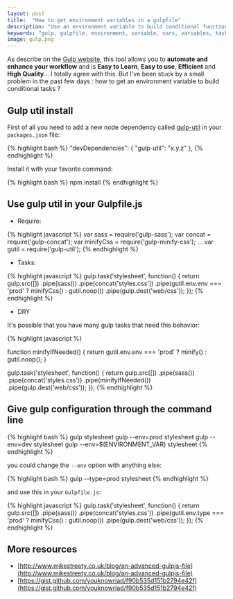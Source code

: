 ```yaml
---
layout: post
title:  "How to get environment variables in a gulpfile"
description: "Use an environment variable to build conditional functions in a gulpfile. Really useful for multi-environment configurations."
keywords: "gulp, gulpfile, environment, variable, vars, variables, tasks, condition, conditions utils, noop"
image: gulp.png
---
```


As describe on the [Gulp website](http://gulpjs.com/), this tool allows you to **automate and enhance your workflow** and is
**Easy to Learn**, **Easy to use**, **Efficient** and **High Quality**... I totally agree with this.
But I've been stuck by a small problem in the past few days : how to get an environment variable to build conditional tasks ?

## Gulp util install

First of all you need to add a new node dependency called [gulp-util](https://github.com/gulpjs/gulp-util) in your `packages.json` file:

{% highlight bash %}
"devDependencies": {
    "gulp-util": "x.y.z"
},
{% endhighlight %}

Install it with your favorite command:

{% highlight bash %}
npm install
{% endhighlight %}


## Use gulp util in your Gulpfile.js

* Require:

{% highlight javascript %}
var sass = require('gulp-sass');
var concat = require('gulp-concat');
var minifyCss = require('gulp-minify-css');
...
var gutil = require('gulp-util');
{% endhighlight %}

* Tasks:

{% highlight javascript %}
gulp.task('stylesheet', function() {
    return gulp.src([])
    .pipe(sass())
    .pipe(concat('styles.css'))
    .pipe(gutil.env.env === 'prod' ? minifyCss() : gutil.noop())
    .pipe(gulp.dest('web/css'));
});
{% endhighlight %}

* DRY

It's possible that you have many gulp tasks that need this behavior:

{% highlight javascript %}

function minifyIfNeeded() {
    return gutil.env.env === 'prod'
        ? minify()
        : gutil.noop();
}

gulp.task('stylesheet', function() {
    return gulp.src([])
    .pipe(sass())
    .pipe(concat('styles.css'))
    .pipe(minifyIfNeeded())
    .pipe(gulp.dest('web/css'));
});
{% endhighlight %}


## Give gulp configuration through the command line

{% highlight bash %}
gulp stylesheet
gulp --env=prod stylesheet
gulp --env=dev stylesheet
gulp --env=$(ENVIRONMENT_VAR) stylesheet
{% endhighlight %}

you could change the `--env` option with anything else:

{% highlight bash %}
gulp --type=prod stylesheet
{% endhighlight %}

and use this in your `Gulpfile.js`:

{% highlight javascript %}
gulp.task('stylesheet', function() {
    return gulp.src([])
    .pipe(sass())
    .pipe(concat('styles.css'))
    .pipe(gutil.env.type === 'prod' ? minifyCss() : gutil.noop())
    .pipe(gulp.dest('web/css'));
});
{% endhighlight %}

## More resources

* [http://www.mikestreety.co.uk/blog/an-advanced-gulpjs-file](http://www.mikestreety.co.uk/blog/an-advanced-gulpjs-file)
* [https://gist.github.com/youknowriad/f90b535d151b2794e42f](https://gist.github.com/youknowriad/f90b535d151b2794e42f)